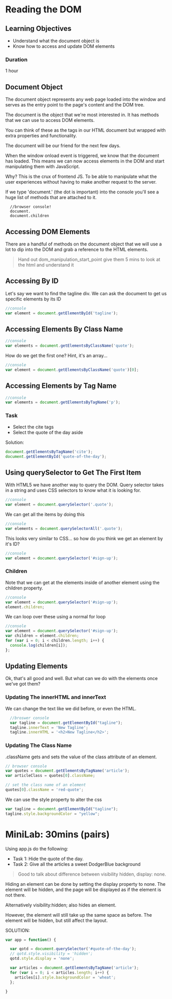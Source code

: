 # Reading the DOM

## Learning Objectives
- Understand what the document object is
- Know how to access and update DOM elements

### Duration
1 hour

## Document Object
The document object represents any web page loaded into the window and serves as the entry point to the page's content and the DOM tree.

The document is the object that we're most interested in. It has methods that we can use to access DOM elements. 

You can think of these as the tags in our HTML document but wrapped with extra properties and functionality.

The document will be our friend for the next few days.

When the window onload event is triggered, we know that the document has loaded. This means we can now access elements in the DOM and start manipulating them with JavaScript. 

Why? This is the crux of frontend JS. To be able to manipulate what the user experiences without having to make another request to the server. 

If we type 'document.' (the dot is important) into the console you'll see a huge list of methods that are attached to it.

```
  //browser console!
  document.
  document.children
```

## Accessing DOM Elements

There are a handful of methods on the document object that we will use a lot to dip into the DOM and grab a reference to the HTML elements.

> Hand out dom_manipulation_start_point give them 5 mins to look at the html and understand it


## Accessing By ID

Let's say we want to find the tagline div.
We can ask the document to get us specific elements by its ID

```js
//console 
var element = document.getElementById('tagline'); 
```

## Accessing Elements By Class Name

```js
//console 
var elements = document.getElementsByClassName('quote'); 
```

How do we get the first one? Hint, it's an array...

```js
//console 
var element = document.getElementsByClassName('quote')[0];
```

## Accessing Elements by Tag Name

```js
//console 
var elements = document.getElementsByTagName('p');
```

### Task

* Select the cite tags
* Select the quote of the day aside

Solution:

```js
document.getElementsByTagName('cite');
document.getElementById('quote-of-the-day');
```

## Using querySelector to Get The First Item

With HTML5 we have another way to query the DOM.
Query selector takes in a string and uses CSS selectors to know what it is looking for.

```js
//console 
var element = document.querySelector('.quote');
```

We can get all the items by doing this

```js
//console
var elements = document.querySelectorAll('.quote');
```
 
This looks very similar to CSS... so how do you think we get an element by it's ID?
```js
//console
var element = document.querySelector('#sign-up');
```

### Children

Note that we can get at the elements inside of another element using the children property.

```js
//console
var element = document.querySelector('#sign-up');
element.children;
```

We can loop over these using a normal for loop

```js
//console
var element = document.querySelector('#sign-up');
var children = element.children;
for (var i = 0; i < children.length; i++) {
  console.log(children[i]);
};
```

## Updating Elements

Ok, that's all good and well. But what can we do with the elements once we've got them?

### Updating The innerHTML and innerText

We can change the text like we did before, or even the HTML.

```js
  //broswer console
  var tagline = document.getElementById("tagline");
  tagline.innerText = 'New Tagline';
  tagline.innerHTML = '<h2>New Tagline</h2>';
```

### Updating The Class Name

.className gets and sets the value of the class attribute of an element.

```js
// browser console
var quotes = document.getElementsByTagName('article');
var articleClass = quotes[0].className;
```

```js
// set the class name of an element
quotes[0].className = 'red-quote';
```

We can use the style property to alter the css

```js
var tagline = document.getElementById("tagline");
tagline.style.backgroundColor = "yellow";
```

# MiniLab: 30mins (pairs)

Using app.js do the following:

- Task 1: Hide the quote of the day.
- Task 2: Give all the articles a sweet DodgerBlue background

> Good to talk about difference between visibility hidden, display: none.

Hiding an element can be done by setting the display property to none. The element will be hidden, and the page will be displayed as if the element is not there.

Alternatively visibility:hidden; also hides an element.

However, the element will still take up the same space as before. The element will be hidden, but still affect the layout.

SOLUTION:

```js
var app = function() {

  var qotd = document.querySelector('#quote-of-the-day');
  // qotd.style.visibility = 'hidden';
  qotd.style.display = 'none';

  var articles = document.getElementsByTagName('article');
  for (var i = 0; i < articles.length; i++) {
    articles[i].style.backgroundColor = 'wheat';
  };

}
```
